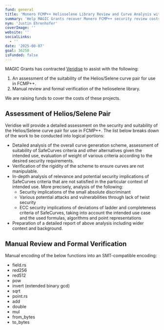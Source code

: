 ```yaml
---
fund: general
title: 'Monero FCMP++ Helioselene Library Review and Curve Analysis with Veridise'
summary: 'Help MAGIC Grants recover Monero FCMP++ security review costs.'
nym: 'Justin Ehrenhofer'
coverImage: ''
website: ''
socialLinks:
  - ''
date: '2025-08-07'
goal: 36250
isFunded: false
---
```


MAGIC Grants has contracted [Veridise](https://veridise.com) to assist with the following:

1. An assessment of the suitability of the Helios/Selene curve pair for use in FCMP++.
2. Manual review and formal verification of the helioselene library.

We are raising funds to cover the costs of these projects.

## Assessment of Helios/Selene Pair

Veridise will provide a detailed assessment on the security and suitability of the Helios/Selene curve pair for use in FCMP++. The list below breaks down of the work to be conducted into logical portions:

* Detailed analysis of the overall curve generation scheme, assessment of suitability of SafeCurves criteria and other alternatives given the intended use, evaluation of weight of various criteria according to the desired security requirements.
* Verification of the rigidity of the scheme to ensure curves are not manipulable.
* In-depth analysis of relevance and potential security implications of SafeCurves criteria that are not satisfied in the particular context of intended use. More precisely, analysis of the following:
  * Security implications of the small absolute discriminant
  * Various potential attacks and vulnerabilities through lack of twist security
  * ECC security implications of deviations of ladder and completeness criteria of SafeCurves, taking into account the intended use case and the used formulas, algorithms and point representations
* Preparation of a detailed report of above analysis including wider context and background.

## Manual Review and Formal Verification

Manual encoding of the below functions into an SMT-compatible encoding:

* field.rs
* red256
* red512
* pow
* invert (extended binary gcd)
* sqrt
* point.rs
* add
* double
* mul
* from_bytes
* to_bytes
